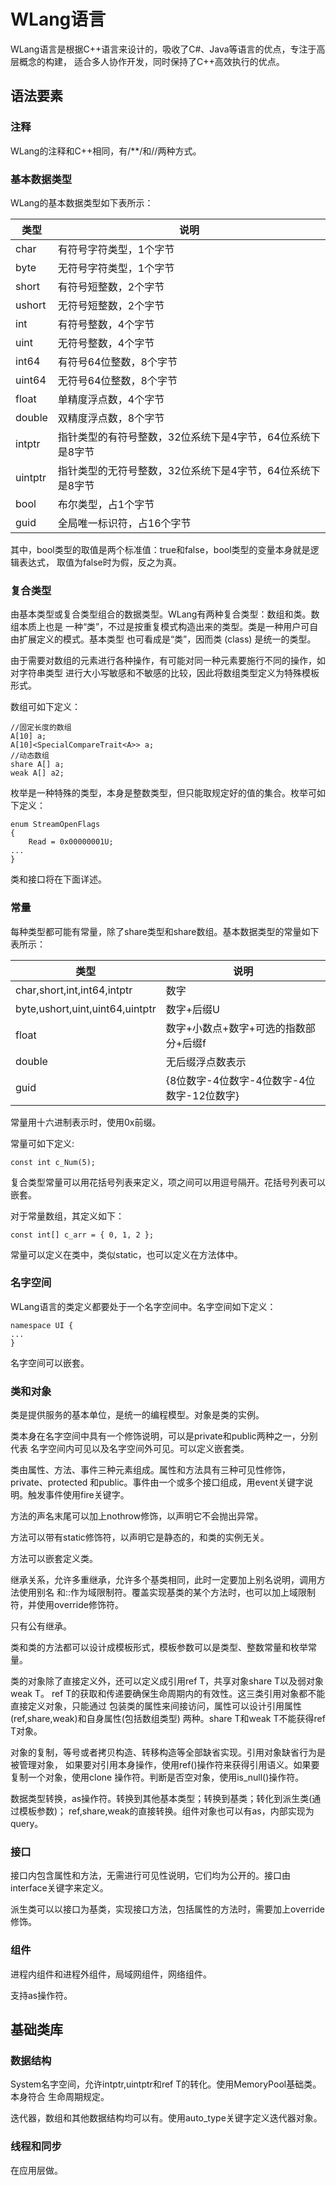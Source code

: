 ﻿<!--
#
# Copyright (c) 2013, Xin YUAN, courses of Zhejiang University
# All rights reserved.
#
# This program is free software; you can redistribute it and/or
# modify it under the terms of the 2-Clause BSD License.
#
# Author contact information:
#   yxxinyuan@zju.edu.cn
#
-->

# WLang语言

WLang语言是根据C++语言来设计的，吸收了C#、Java等语言的优点，专注于高层概念的构建，
适合多人协作开发，同时保持了C++高效执行的优点。

## 语法要素

### 注释

WLang的注释和C++相同，有/**/和//两种方式。

### 基本数据类型

WLang的基本数据类型如下表所示：

| 类型 | 说明 |
|-----|-----|
|char| 有符号字符类型，1个字节 |
|byte| 无符号字符类型，1个字节 |
|short| 有符号短整数，2个字节 |
|ushort| 无符号短整数，2个字节 |
|int| 有符号整数，4个字节 |
|uint| 无符号整数，4个字节 |
|int64| 有符号64位整数，8个字节 |
|uint64| 无符号64位整数，8个字节 |
|float| 单精度浮点数，4个字节 |
|double| 双精度浮点数，8个字节 |
|intptr| 指针类型的有符号整数，32位系统下是4字节，64位系统下是8字节 |
|uintptr| 指针类型的无符号整数，32位系统下是4字节，64位系统下是8字节 |
|bool| 布尔类型，占1个字节 |
|guid| 全局唯一标识符，占16个字节 |

其中，bool类型的取值是两个标准值：true和false，bool类型的变量本身就是逻辑表达式，
取值为false时为假，反之为真。

### 复合类型

由基本类型或复合类型组合的数据类型。WLang有两种复合类型：数组和类。数组本质上也是
一种“类”，不过是按重复模式构造出来的类型。类是一种用户可自由扩展定义的模式。基本类型
也可看成是“类”，因而类 (class) 是统一的类型。

由于需要对数组的元素进行各种操作，有可能对同一种元素要施行不同的操作，如对字符串类型
进行大小写敏感和不敏感的比较，因此将数组类型定义为特殊模板形式。

数组可如下定义：

```
//固定长度的数组
A[10] a;
A[10]<SpecialCompareTrait<A>> a;
//动态数组
share A[] a;
weak A[] a2;
```

枚举是一种特殊的类型，本身是整数类型，但只能取规定好的值的集合。枚举可如下定义：

```
enum StreamOpenFlags
{
	Read = 0x00000001U;
...
}
```

类和接口将在下面详述。

### 常量

每种类型都可能有常量，除了share类型和share数组。基本数据类型的常量如下表所示：

|类型|说明|
|---|---|
|char,short,int,int64,intptr|数字|
|byte,ushort,uint,uint64,uintptr|数字+后缀U|
|float|数字+小数点+数字+可选的指数部分+后缀f|
|double|无后缀浮点数表示|
|guid|{8位数字-4位数字-4位数字-4位数字-12位数字}|

常量用十六进制表示时，使用0x前缀。

常量可如下定义:

```
const int c_Num(5);
```

复合类型常量可以用花括号列表来定义，项之间可以用逗号隔开。花括号列表可以嵌套。

对于常量数组，其定义如下：

```
const int[] c_arr = { 0, 1, 2 };
```

常量可以定义在类中，类似static，也可以定义在方法体中。

### 名字空间

WLang语言的类定义都要处于一个名字空间中。名字空间如下定义：

```
namespace UI {
...
}
```

名字空间可以嵌套。

### 类和对象

类是提供服务的基本单位，是统一的编程模型。对象是类的实例。

类本身在名字空间中具有一个修饰说明，可以是private和public两种之一，分别代表
名字空间内可见以及名字空间外可见。可以定义嵌套类。

类由属性、方法、事件三种元素组成。属性和方法具有三种可见性修饰，private、protected
和public。事件由一个或多个接口组成，用event关键字说明。触发事件使用fire关键字。

方法的声名末尾可以加上nothrow修饰，以声明它不会抛出异常。

方法可以带有static修饰符，以声明它是静态的，和类的实例无关。

方法可以嵌套定义类。

继承关系，允许多重继承，允许多个基类相同，此时一定要加上别名说明，调用方法使用别名
和::作为域限制符。覆盖实现基类的某个方法时，也可以加上域限制符，并使用override修饰符。

只有公有继承。

类和类的方法都可以设计成模板形式，模板参数可以是类型、整数常量和枚举常量。

类的对象除了直接定义外，还可以定义成引用ref T，共享对象share T以及弱对象weak T。
ref T的获取和传递要确保生命周期内的有效性。这三类引用对象都不能直接定义对象，只能通过
包装类的属性来间接访问，属性可以设计引用属性(ref,share,weak)和自身属性(包括数组类型)
两种。share T和weak T不能获得ref T对象。

对象的复制，等号或者拷贝构造、转移构造等全部缺省实现。引用对象缺省行为是被管理对象，
如果要对引用本身操作，使用ref()操作符来获得引用语义。如果要复制一个对象，使用clone
操作符。判断是否空对象，使用is_null()操作符。

数据类型转换，as操作符。转换到其他基本类型；转换到基类；转化到派生类(通过模板参数)；
ref,share,weak的直接转换。组件对象也可以有as，内部实现为query。

### 接口

接口内包含属性和方法，无需进行可见性说明，它们均为公开的。接口由interface关键字来定义。

派生类可以以接口为基类，实现接口方法，包括属性的方法时，需要加上override修饰。

### 组件

进程内组件和进程外组件，局域网组件，网络组件。

支持as操作符。

## 基础类库


### 数据结构

System名字空间，允许intptr,uintptr和ref T的转化。使用MemoryPool基础类。本身符合
生命周期规定。

迭代器，数组和其他数据结构均可以有。使用auto_type关键字定义迭代器对象。

### 线程和同步

在应用层做。

